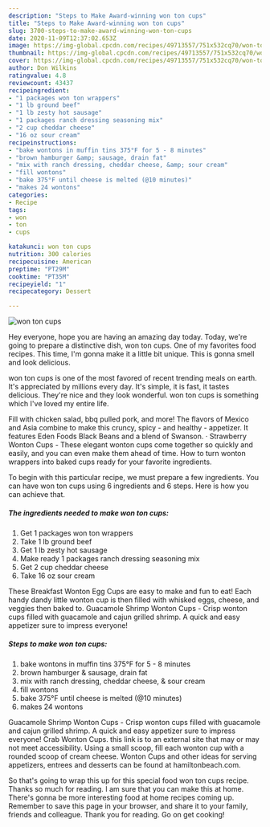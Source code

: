 ```yaml
---
description: "Steps to Make Award-winning won ton cups"
title: "Steps to Make Award-winning won ton cups"
slug: 3700-steps-to-make-award-winning-won-ton-cups
date: 2020-11-09T12:37:02.653Z
image: https://img-global.cpcdn.com/recipes/49713557/751x532cq70/won-ton-cups-recipe-main-photo.jpg
thumbnail: https://img-global.cpcdn.com/recipes/49713557/751x532cq70/won-ton-cups-recipe-main-photo.jpg
cover: https://img-global.cpcdn.com/recipes/49713557/751x532cq70/won-ton-cups-recipe-main-photo.jpg
author: Don Wilkins
ratingvalue: 4.8
reviewcount: 43437
recipeingredient:
- "1 packages won ton wrappers"
- "1 lb ground beef"
- "1 lb zesty hot sausage"
- "1 packages ranch dressing seasoning mix"
- "2 cup cheddar cheese"
- "16 oz sour cream"
recipeinstructions:
- "bake wontons in muffin tins 375°F for 5 - 8 minutes"
- "brown hamburger &amp; sausage, drain fat"
- "mix with ranch dressing, cheddar cheese, &amp; sour cream"
- "fill wontons"
- "bake 375°F until cheese is melted (@10 minutes)"
- "makes 24 wontons"
categories:
- Recipe
tags:
- won
- ton
- cups

katakunci: won ton cups 
nutrition: 300 calories
recipecuisine: American
preptime: "PT29M"
cooktime: "PT35M"
recipeyield: "1"
recipecategory: Dessert

---
```



![won ton cups](https://img-global.cpcdn.com/recipes/49713557/751x532cq70/won-ton-cups-recipe-main-photo.jpg)

Hey everyone, hope you are having an amazing day today. Today, we're going to prepare a distinctive dish, won ton cups. One of my favorites food recipes. This time, I'm gonna make it a little bit unique. This is gonna smell and look delicious.

won ton cups is one of the most favored of recent trending meals on earth. It's appreciated by millions every day. It's simple, it is fast, it tastes delicious. They're nice and they look wonderful. won ton cups is something which I've loved my entire life.

Fill with chicken salad, bbq pulled pork, and more! The flavors of Mexico and Asia combine to make this cruncy, spicy - and healthy - appetizer. It features Eden Foods Black Beans and a blend of Swanson. · Strawberry Wonton Cups - These elegant wonton cups come together so quickly and easily, and you can even make them ahead of time. How to turn wonton wrappers into baked cups ready for your favorite ingredients.


To begin with this particular recipe, we must prepare a few ingredients. You can have won ton cups using 6 ingredients and 6 steps. Here is how you can achieve that.

<!--inarticleads1-->

##### The ingredients needed to make won ton cups:

1. Get 1 packages won ton wrappers
1. Take 1 lb ground beef
1. Get 1 lb zesty hot sausage
1. Make ready 1 packages ranch dressing seasoning mix
1. Get 2 cup cheddar cheese
1. Take 16 oz sour cream


These Breakfast Wonton Egg Cups are easy to make and fun to eat! Each handy dandy little wonton cup is then filled with whisked eggs, cheese, and veggies then baked to. Guacamole Shrimp Wonton Cups - Crisp wonton cups filled with guacamole and cajun grilled shrimp. A quick and easy appetizer sure to impress everyone! 

<!--inarticleads2-->

##### Steps to make won ton cups:

1. bake wontons in muffin tins 375°F for 5 - 8 minutes
1. brown hamburger &amp; sausage, drain fat
1. mix with ranch dressing, cheddar cheese, &amp; sour cream
1. fill wontons
1. bake 375°F until cheese is melted (@10 minutes)
1. makes 24 wontons


Guacamole Shrimp Wonton Cups - Crisp wonton cups filled with guacamole and cajun grilled shrimp. A quick and easy appetizer sure to impress everyone! Crab Wonton Cups. this link is to an external site that may or may not meet accessibility. Using a small scoop, fill each wonton cup with a rounded scoop of cream cheese. Wonton Cups and other ideas for serving appetizers, entrees and desserts can be found at hamiltonbeach.com. 

So that's going to wrap this up for this special food won ton cups recipe. Thanks so much for reading. I am sure that you can make this at home. There's gonna be more interesting food at home recipes coming up. Remember to save this page in your browser, and share it to your family, friends and colleague. Thank you for reading. Go on get cooking!
